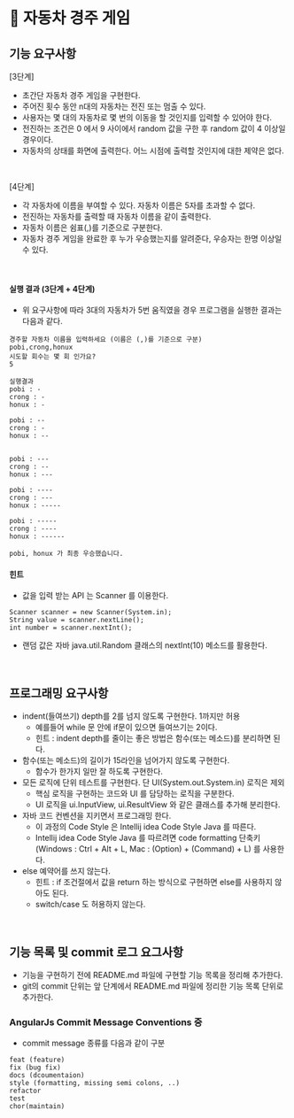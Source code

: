 # 🚀 자동차 경주 게임
## 기능 요구사항
[3단계]
- 초간단 자동차 경주 게임을 구현한다.
- 주어진 횟수 동안 n대의 자동차는 전진 또는 멈출 수 있다.
- 사용자는 몇 대의 자동차로 몇 번의 이동을 할 것인지를 입력할 수 있어야 한다.
- 전진하는 조건은 0 에서 9 사이에서 random 값을 구한 후 random 값이 4 이상일 경우이다.
- 자동차의 상태를 화면에 출력한다. 어느 시점에 출력할 것인지에 대한 제약은 없다.

<br>

[4단계]
- 각 자동차에 이름을 부여할 수 있다. 자동차 이름은 5자를 초과할 수 없다.
- 전진하는 자동차를 출력할 때 자동차 이름을 같이 출력한다.
- 자동차 이름은 쉼표(,)를 기준으로 구분한다.
- 자동차 경주 게임을 완료한 후 누가 우승했는지를 알려준다, 우승자는 한명 이상일 수 있다.

<br>

#### 실행 결과 (3단계 + 4단계)
- 위 요구사항에 따라 3대의 자동차가 5번 움직였을 경우 프로그램을 실행한 결과는 다음과 같다.
```
경주할 자동차 이름을 입력하세요 (이름은 (,)를 기준으로 구분)
pobi,crong,honux
시도할 회수는 몇 회 인가요?
5

실행결과
pobi : -
crong : -
honux : -

pobi : --
crong : -
honux : --


pobi : ---
crong : --
honux : ---

pobi : ----
crong : ---
honux : -----

pobi : -----
crong : ----
honux : ------

pobi, honux 가 최종 우승했습니다.
```

#### 힌트
- 값을 입력 받는 API 는 Scanner 를 이용한다.

```
Scanner scanner = new Scanner(System.in);
String value = scanner.nextLine();
int number = scanner.nextInt();
```
- 랜덤 값은 자바 java.util.Random 클래스의 nextInt(10) 메소드를 활용한다.


<br>

## 프로그래밍 요구사항
- indent(들여쓰기) depth를 2를 넘지 않도록 구현한다. 1까지만 허용
  - 예를들어 while 문 안에 if문이 있으면 들여쓰기는 2이다.
  - 힌트 : indent depth를 줄이는 좋은 방법은 함수(또는 메소드)를 분리하면 된다.
- 함수(또는 메소드)의 길이가 15라인을 넘어가지 않도록 구현한다.
  - 함수가 한가지 일만 잘 하도록 구현한다.
- 모든 로직에 단위 테스트를 구현한다. 단 UI(System.out.System.in) 로직은 제외
  - 핵심 로직을 구현하는 코드와 UI 를 담당하는 로직을 구분한다.
  - UI 로직을 ui.InputView, ui.ResultView 와 같은 클래스를 추가해 분리한다.
- 자바 코드 컨벤션을 지키면서 프로그래밍 한다.
  - 이 과정의 Code Style 은 Intellij idea Code Style Java 를 따른다.
  - Intellij idea Code Style Java 를 따르려면 code formatting 단축키 (Windows : Ctrl + Alt + L, Mac : (Option) + (Command) + L) 를 사용한다.
- else 예약어를 쓰지 않는다.
  - 힌트 : if 조건절에서 값을 return 하는 방식으로 구현하면 else를 사용하지 않아도 된다.
  - switch/case 도 허용하지 않는다.

<br>

## 기능 목록 및 commit 로그 요그사항
- 기능을 구현하기 전에 README.md 파일에 구현할 기능 목록을 정리해 추가한다.
- git의 commit 단위는 앞 단계에서 README.md 파일에 정리한 기능 목록 단위로 추가한다.

### AngularJs Commit Message Conventions 중
- commit message 종류를 다음과 같이 구분
```
feat (feature)
fix (bug fix)
docs (dcoumentaion)
style (formatting, missing semi colons, ..)
refactor
test
chor(maintain)
```
